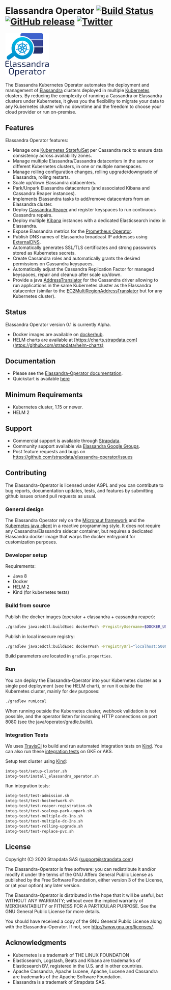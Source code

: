 # Elassandra Operator [![Build Status](https://travis-ci.com/strapdata/elassandra-operator.svg?token=m7zqfSQPuiZqq2siqFNt&branch=master)](https://travis-ci.com/strapdata/elassandra-operator) [![GitHub release](https://img.shields.io/github/v/release/strapdata/elassandra-operator.svg)](https://github.com/strapdata/elassandra-operator/releases/latest) [![Twitter](https://img.shields.io/twitter/follow/strapdataio?style=social)](https://twitter.com/strapdataio)

![Elassandra Logo](docs/source/images/elassandra-operator.png)

The Elassandra Kubernetes Operator automates the deployment and management of [Elassandra](https://github.com/strapdata/elassandra) 
clusters deployed in multiple [Kubernetes](https://kubernetes.io/) clusters. By reducing the complexity of running a Cassandra or 
Elassandra clusters under Kubernetes, it gives you the flexibility to migrate your data to any Kubernetes cluster with 
no downtime and the freedom to choose your cloud provider or run on-premise.

## Features

Elassandra Operator features:

* Manage one [Kubernetes StatefulSet](https://kubernetes.io/docs/concepts/workloads/controllers/statefulset/) per Cassandra rack to ensure data consistency across availability zones.
* Manage multiple Elassandra/Cassandra datacenters in the same or different Kubernetes clusters, in one or multiple namespaces.
* Manage rolling configuration changes, rolling upgrade/downgrade of Elassandra, rolling restarts.
* Scale up/down Elassandra datacenters.
* Park/Unpark Elassandra datacenters (and associated Kibana and Cassandra Reaper instances).
* Implements Elassandra tasks to add/remove datacenters from an Elassandra cluster.
* Deploy [Cassandra Reaper](http://cassandra-reaper.io/) and register keyspaces to run continuous Cassandra repairs.
* Deploy multiple [Kibana](<https://www.elastic.co/fr/products/kibana>) instances with a dedicated Elasticsearch index in Elassandra.
* Expose Elassandra metrics for the [Prometheus Operator](https://prometheus.io/docs/prometheus/latest/querying/operators/).
* Publish DNS names of Elassandra broadcast IP addresses using [ExternalDNS](https://github.com/kubernetes-sigs/external-dns).
* Automatically generates SSL/TLS certificates and strong passwords stored as Kubernetes secrets.
* Create Cassandra roles and automatically grants the desired permissions on Cassandra keyspaces.
* Automatically adjust the Cassandra Replication Factor for managed keyspaces, repair and cleanup after scale up/down.
* Provide a java [AddressTranslator](https://docs.datastax.com/en/developer/java-driver/3.6/manual/address_resolution/) for the Cassandra driver allowing to run applications in the same Kubernetes cluster as the Elassandra datacenter (similar to the [EC2MultiRegionAddressTranslator](https://docs.datastax.com/en/drivers/java/3.7/index.html?com/datastax/driver/core/policies/EC2MultiRegionAddressTranslator.html) but for any Kubernetes cluster).

## Status

Elassandra Operator version 0.1 is currently Alpha.

* Docker images are available on [dockerhub](https://hub.docker.com/repository/docker/strapdata/elassandra-operator).
* HELM charts are available at [https://charts.strapdata.com](https://github.com/strapdata/helm-charts)

## Documentation

* Please see the [Elassandra-Operator documentation](https://operator.elassandra.io).
* Quickstart is available [here](http://operator.elassandra.io/quickstart.html)

## Minimum Requirements

- Kubernetes cluster, 1.15 or newer.
- HELM 2

## Support

 * Commercial support is available through [Strapdata](http://www.strapdata.com/).
 * Community support available via [Elassandra Google Groups](https://groups.google.com/forum/#!forum/elassandra).
 * Post feature requests and bugs on https://github.com/strapdata/elassandra-operator/issues

## Contributing

The Elassandra-Operator is licensed under AGPL and you can contribute to bug reports,
documentation updates, tests, and features by submitting github issues or/and pull requests as usual.

### General design

The Elassandra Operator rely on the [Micronaut framework](https://micronaut.io/) and the 
[Kubernetes java client](https://github.com/kubernetes-client/java) in a reactive programming style.
It does not require any Cassandra/Elassandra sidecar container, but requires a dedicated Elassandra docker image 
that warps the docker entrypoint for customization purposes.

### Developer setup

Requirements:
* Java 8
* Docker
* HELM 2
* Kind (for kubernetes tests)

### Build from source

Publish the docker images (operator + elassandra + cassandra reaper):
```bash
./gradlew java:edctl:buildExec dockerPush -PregistryUsername=$DOCKER_USERNAME -PregistryPassword=$DOCKER_PASSWORD -PregistryUrl=$REGISTRY_URL
```

Publish in local insecure registry:
```bash
./gradlew java:edctl:buildExec dockerPush -PregistryUrl="localhost:5000" -PregistryInsecure
```

Build parameters are located in `gradle.properties`.

### Run

You can deploy the Elassandra-Operator into your Kubernetes cluster as a single pod deployment (see the HELM chart), 
or run it outside the Kubernetes cluster, mainly for dev purposes:
```bash
./gradlew runLocal
```

When running outside the Kubernetes cluster, webhook validation is not possible, and the operator listen
for incoming HTTP connections on port 8080 (see the java/operator/gradle.build).

### Integration Tests

We uses [TravisCI](.travis.yml) to build and run automated integration tests on [Kind](https://kind.sigs.k8s.io/docs/user/quick-start/).
You can also run these [integration tests](integ-test) on GKE or AKS.

Setup test cluster using [Kind](https://kind.sigs.k8s.io/docs/user/quick-start/):

```
integ-test/setup-cluster.sh
integ-test/install_elassandra_operator.sh
```

Run integration tests:

```
integ-test/test-admission.sh
integ-test/test-hostnetwork.sh
integ-test/test-reaper-registration.sh
integ-test/test-scaleup-park-unpark.sh
integ-test/test-multiple-dc-1ns.sh
integ-test/test-multiple-dc-2ns.sh
integ-test/test-rolling-upgrade.sh
integ-test/test-replace-pvc.sh
```

## License

Copyright (C) 2020 Strapdata SAS (support@strapdata.com)

The Elassandra-Operator is free software: you can redistribute it and/or modify
it under the terms of the GNU Affero General Public License as published by
the Free Software Foundation, either version 3 of the License, or
(at your option) any later version.

The Elassandra-Operator is distributed in the hope that it will be useful,
but WITHOUT ANY WARRANTY; without even the implied warranty of
MERCHANTABILITY or FITNESS FOR A PARTICULAR PURPOSE.  See the
GNU General Public License for more details.

You should have received a copy of the GNU General Public License
along with the Elassandra-Operator.  If not, see <http://www.gnu.org/licenses/>.

## Acknowledgments

* Kubernetes is a trademark of THE LINUX FOUNDATION
* Elasticsearch, Logstash, Beats and Kibana are trademarks of Elasticsearch BV, registered in the U.S. and in other countries.
* Apache Cassandra, Apache Lucene, Apache, Lucene and Cassandra are trademarks of the Apache Software Foundation.
* Elassandra is a trademark of Strapdata SAS.
